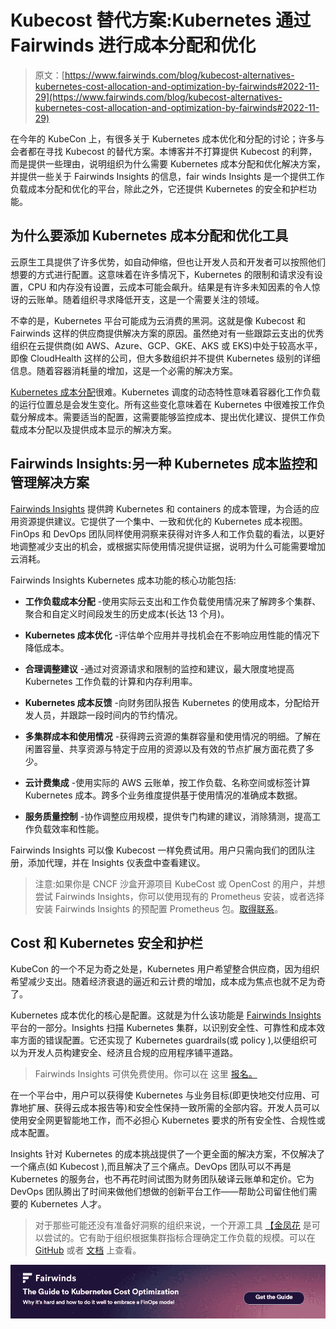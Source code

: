 # Kubecost 替代方案:Kubernetes 通过 Fairwinds 进行成本分配和优化

> 原文：[https://www.fairwinds.com/blog/kubecost-alternatives-kubernetes-cost-allocation-and-optimization-by-fairwinds#2022-11-29](https://www.fairwinds.com/blog/kubecost-alternatives-kubernetes-cost-allocation-and-optimization-by-fairwinds#2022-11-29)

 在今年的 KubeCon 上，有很多关于 Kubernetes 成本优化和分配的讨论；许多与会者都在寻找 Kubecost 的替代方案。本博客并不打算提供 Kubecost 的利弊，而是提供一些理由，说明组织为什么需要 Kubernetes 成本分配和优化解决方案，并提供一些关于 Fairwinds Insights 的信息，fair winds Insights 是一个提供工作负载成本分配和优化的平台，除此之外，它还提供 Kubernetes 的安全和护栏功能。

## 为什么要添加 Kubernetes 成本分配和优化工具

云原生工具提供了许多优势，如自动伸缩，但也让开发人员和开发者可以按照他们想要的方式进行配置。这意味着在许多情况下，Kubernetes 的限制和请求没有设置，CPU 和内存没有设置，云成本可能会飙升。结果是有许多未知因素的令人惊讶的云账单。随着组织寻求降低开支，这是一个需要关注的领域。

不幸的是，Kubernetes 平台可能成为云消费的黑洞。这就是像 Kubecost 和 Fairwinds 这样的供应商提供解决方案的原因。虽然绝对有一些跟踪云支出的优秀组织在云提供商(如 AWS、Azure、GCP、GKE、AKS 或 EKS)中处于较高水平，即像 CloudHealth 这样的公司，但大多数组织并不提供 Kubernetes 级别的详细信息。随着容器消耗量的增加，这是一个必需的解决方案。

[Kubernetes 成本分配](https://www.fairwinds.com/blog/kubernetes-cost-allocation-updates-to-fairwinds-insights)很难。Kubernetes 调度的动态特性意味着容器化工作负载的运行位置总是会发生变化。所有这些变化意味着在 Kubernetes 中很难按工作负载分解成本。需要适当的配置，这需要能够监控成本、提出优化建议、提供工作负载成本分配以及提供成本显示的解决方案。

## Fairwinds Insights:另一种 Kubernetes 成本监控和管理解决方案

[Fairwinds Insights](https://www.fairwinds.com/kubernetes-cost-optimization) 提供跨 Kubernetes 和 containers 的成本管理，为合适的应用资源提供建议。它提供了一个集中、一致和优化的 Kubernetes 成本视图。FinOps 和 DevOps 团队同样使用洞察来获得对许多人和工作负载的看法，以更好地调整减少支出的机会，或根据实际使用情况提供证据，说明为什么可能需要增加云消耗。

Fairwinds Insights Kubernetes 成本功能的核心功能包括:

*   **工作负载成本分配** -使用实际云支出和工作负载使用情况来了解跨多个集群、聚合和自定义时间段发生的历史成本(长达 13 个月)。

*   **Kubernetes 成本优化** -评估单个应用并寻找机会在不影响应用性能的情况下降低成本。

*   **合理调整建议** -通过对资源请求和限制的监控和建议，最大限度地提高 Kubernetes 工作负载的计算和内存利用率。

*   **Kubernetes 成本反馈** -向财务团队报告 Kubernetes 的使用成本，分配给开发人员，并跟踪一段时间内的节约情况。

*   **多集群成本和使用情况** -获得跨云资源的集群容量和使用情况的明细。了解在闲置容量、共享资源与特定于应用的资源以及有效的节点扩展方面花费了多少。

*   **云计费集成** -使用实际的 AWS 云账单，按工作负载、名称空间或标签计算 Kubernetes 成本。跨多个业务维度提供基于使用情况的准确成本数据。

*   **服务质量控制** -协作调整应用规模，提供专门构建的建议，消除猜测，提高工作负载效率和性能。

Fairwinds Insights 可以像 Kubecost 一样免费试用。用户只需向我们的团队注册，添加代理，并在 Insights 仪表盘中查看建议。

> 注意:如果你是 CNCF 沙盒开源项目 KubeCost 或 OpenCost 的用户，并想尝试 Fairwinds Insights，你可以使用现有的 Prometheus 安装，或者选择安装 Fairwinds Insights 的预配置 Prometheus 包。[取得联系](https://www.fairwinds.com/fairwinds-insights-trial)。

## Cost 和 Kubernetes 安全和护栏

KubeCon 的一个不足为奇之处是，Kubernetes 用户希望整合供应商，因为组织希望减少支出。随着经济衰退的逼近和云计费的增加，成本成为焦点也就不足为奇了。

Kubernetes 成本优化的核心是配置。这就是为什么该功能是 [Fairwinds Insights](//www.fairwinds.com/insights) 平台的一部分。Insights 扫描 Kubernetes 集群，以识别安全性、可靠性和成本效率方面的错误配置。它还实现了 Kubernetes guardrails(或 policy ),以便组织可以为开发人员构建安全、经济且合规的应用程序铺平道路。

> Fairwinds Insights 可供免费使用。你可以在 这里 [报名。](https://www.fairwinds.com/coming-soon)

在一个平台中，用户可以获得使 Kubernetes 与业务目标(即更快地交付应用、可靠地扩展、获得云成本报告等)和安全性保持一致所需的全部内容。开发人员可以使用安全网更智能地工作，而不必担心 Kubernetes 要求的所有安全性、合规性或成本配置。

Insights 针对 Kubernetes 的成本挑战提供了一个更全面的解决方案，不仅解决了一个痛点(如 Kubecost ),而且解决了三个痛点。DevOps 团队可以不再是 Kubernetes 的服务台，也不再花时间试图为财务团队破译云账单和定价。它为 DevOps 团队腾出了时间来做他们想做的创新平台工作——帮助公司留住他们需要的 Kubernetes 人才。

> 对于那些可能还没有准备好洞察的组织来说，一个开源工具 [【金凤花](https://goldilocks.docs.fairwinds.com/) 是可以尝试的。它有助于组织根据集群指标合理确定工作负载的规模。可以在 [GitHub](https://github.com/FairwindsOps/goldilocks) 或者 [文档](https://goldilocks.docs.fairwinds.com/) 上查看。

[![The Guide to Kubernetes Cost Optimization: Why it's hard and how to do it well to embrace a FinOps model](img/c4a50e63ed5a9cc61e1fd81724696a57.png)](https://cta-redirect.hubspot.com/cta/redirect/2184645/83c995e8-6ab0-47b8-92f2-e5cddc242a55)